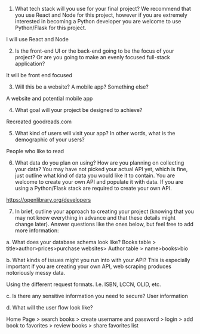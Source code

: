 1. What tech stack will you use for your final project? We recommend that you use React and Node for this project, however if you are extremely interested in becoming a Python developer you are welcome to use Python/Flask for this project. 

I will use React and Node

2. Is the front-end UI or the back-end going to be the focus of your project? Or are you going to make an evenly focused full-stack application?

It will be front end focused

3. Will this be a website? A mobile app? Something else? 

A website and potential mobile app

4. What goal will your project be designed to achieve? 

Recreated goodreads.com

5. What kind of users will visit your app? In other words, what is the demographic of your users? 

People who like to read

6. What data do you plan on using? How are you planning on collecting your data? You may have not picked your actual API yet, which is fine, just outline what kind of data you would like it to contain. You are welcome to create your own API and populate it with data. If you are using a Python/Flask stack are required to create your own API. 

https://openlibrary.org/developers

7. In brief, outline your approach to creating your project (knowing that you may not know everything in advance and that these details might change later). Answer questions like the ones below, but feel free to add more information: 

a. What does your database schema look like? 
Books table  > title>author>prices>purchase websites> 
Author table > name>books>bio

b. What kinds of issues might you run into with your API? This is especially important if you are creating your own API, web scraping produces notoriously messy data. 

Using the different request formats. I.e. ISBN, LCCN, OLID, etc.

c. Is there any sensitive information you need to secure? 
User information

d. What will the user flow look like?

Home Page > search books > create username and password > login > add book to favorites > review books > share favorites list
